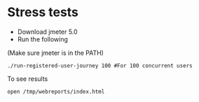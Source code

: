 # Stress tests

- Download jmeter 5.0
- Run the following

(Make sure jmeter is in the PATH)

```
./run-registered-user-journey 100 #For 100 concurrent users
```

To see results

```
open /tmp/webreports/index.html
```
